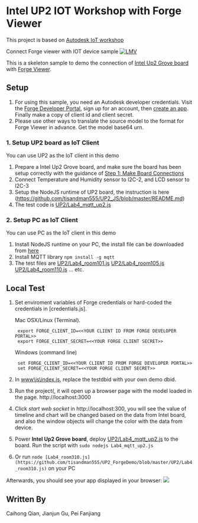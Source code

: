 # Intel UP2 IOT Workshop with Forge Viewer

This project is based on [Autodesk IoT workshop](https://github.com/JohnOnSoftware/IntelForgeSample)

Connect Forge viewer with IOT device sample
[![LMV](https://img.shields.io/badge/Viewer-v1.2.23-green.svg)](https://developer.autodesk.com/api/view-and-data-api/)

This is a skeleton sample to demo the connection of [Intel Up2 Grove board](https://software.intel.com/en-us/upsquared-grove-getting-started-guide) with [Forge Viewer](https://developer.autodesk.com/en/docs/viewer/v2/overview/). 

## Setup
1. For using this sample, you need an Autodesk developer credentials. Visit the [Forge Developer Portal](https://developer.autodesk.com), sign up for an account, then [create an app](https://developer.autodesk.com/myapps/create). Finally make a copy of client id and client secret. 
2. Please use other ways to translate the source model to the format for Forge Viewer in advance. Get the model base64 urn.

### 1. Setup UP2 board as IoT Client
You can use UP2 as the IoT client in this demo
1. Prepare a Intel Up2 Grove board, and make sure the board has been setup correctly with the guidance of [Step 1: Make Board Connections](https://software.intel.com/en-us/upsquared-grove-getting-started-guide-power-on-board)
2. Connect Temperature and Humidity sensor to I2C-2, and LCD sensor to I2C-3
3. Setup the NodeJS runtime of UP2 board, the instruction is here (https://github.com/tisandman555/UP2_JS/blob/master/README.md)
4. The test code is [UP2/Lab4_mqtt_up2.js](https://github.com/tisandman555/UP2_ForgeDemo/blob/master/UP2/Lab4_mqtt_up2.js)

### 2. Setup PC as IoT Client
You can use PC as the IoT client in this demo
1. Install NodeJS runtime on your PC, the install file can be downloaded from [here](https://nodejs.org)
2. Install MQTT library `npm install -g mqtt`
3. The test files are [UP2/Lab4_room101.js](https://github.com/tisandman555/UP2_ForgeDemo/blob/master/UP2/Lab4_room101.js)
[UP2/Lab4_room105.js](https://github.com/tisandman555/UP2_ForgeDemo/blob/master/UP2/Lab4_room105.js)
[UP2/Lab4_room110.js](https://github.com/tisandman555/UP2_ForgeDemo/blob/master/UP2/Lab4_room110.js)
... etc.


## Local Test

1. Set enviroment variables of Forge credentials or hard-coded the credentials in [credentials.js]. 

    Mac OSX/Linux (Terminal). 
    
        export FORGE_CLIENT_ID=<<YOUR CLIENT ID FROM FORGE DEVELOPER PORTAL>>
        export FORGE_CLIENT_SECRET=<<YOUR FORGE CLIENT SECRET>>
    
    Windows (command line)

        set FORGE_CLIENT_ID=<<YOUR CLIENT ID FROM FORGE DEVELOPER PORTAL>>
        set FORGE_CLIENT_SECRET=<<YOUR FORGE CLIENT SECRET>>

2. In [www\js\index.js](www\js\index.js), replace the testdbid with your own demo dbid.
3. Run the project(, it will open up a browser page with the model loaded in the page. http://localhost:3000
4. Click *start web socket* in http://localhost:300, you will see the value of timeline and chart will be changed based on the data from Intel board, and also the window objects will change the color with the data from device.
5. Power **Intel Up2 Grove board**, deploy [UP2/Lab4_mqtt_up2.js](https://github.com/tisandman555/UP2_ForgeDemo/blob/master/UP2/Lab4_mqtt_up2.js) to the board. Run the script with `sudo nodejs Lab4_mqtt_up2.js`
6. Or run `node [Lab4_room310.js](https://github.com/tisandman555/UP2_ForgeDemo/blob/master/UP2/Lab4_room310.js)` on your PC

Afterwards, you should see your app displayed in your browser:
![](./screenshot.png)

## Written By
Caihong Qian, Jianjun Gu, Pei Fanjiang
